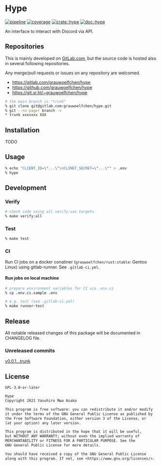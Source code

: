 # Hype

[![pipeline](
https://gitlab.com/grauwoelfchen/hype/badges/trunk/pipeline.svg)](
https://gitlab.com/grauwoelfchen/hype/commits/trunk) [![coverage](
https://gitlab.com/grauwoelfchen/hype/badges/trunk/coverage.svg)](
https://gitlab.com/grauwoelfchen/hype/commits/trunk) [![crate::hype](
https://img.shields.io/crates/v/hype?label=crates&style=flat)](
https://crates.io/crates/hype) [![doc::hype](
https://docs.rs/hype/badge.svg)](https://docs.rs/crate/hype)

An interface to interact with Discord via API.


## Repositories

This is mainly developed on [GitLab.com](
https://gitlab.com/grauwoelfchen/hype), but the source code is hosted also
in several following repositories.

Any merge/pull requests or issues on any repository are welcomed.

* https://gitlab.com/grauwoelfchen/hype
* https://github.com/grauwoelfchen/hype
* https://git.sr.ht/~grauwoelfchen/hype

```zsh
# the main branch is "trunk"
% git clone git@gitlab.com:grauwoelfchen/hype.git
% git --no-pager branch -v
* trunk xxxxxxx XXX
```

## Installation

TODO

## Usage

```zsh
% echo "CLIENT_ID=\"...\"\nCLINET_SECRET=\"...\"" > .env
% hype
```

## Development

### Verify

```zsh
# check code using all verify:xxx targets
% make verify:all
```

### Test

```zsh
% make test
```

### CI

Run CI jobs on a docker conatiner (`grauwoelfchen/rust:stable`: Gentoo Linux)
using gitlab-runner. See `.gitlab-ci.yml`.

#### Run jobs on local machine

```zsh
# prepare environment variables for CI via .env.ci
% cp .env.ci.sample .env

# e.g. test (see .gitlab-ci.yml)
% make runner-test
```


## Release

All notable released changes of this package will be documented in CHANGELOG
file.

### Unreleased commits

[v0.0.1...trunk](
https://gitlab.com/grauwoelfchen/hype/compare/v0.0.1...trunk)


## License

`GPL-3.0-or-later`

```txt
Hype
Copyright 2021 Yasuhiro Яша Asaka

This program is free software: you can redistribute it and/or modify
it under the terms of the GNU General Public License as published by
the Free Software Foundation, either version 3 of the License, or
(at your option) any later version.

This program is distributed in the hope that it will be useful,
but WITHOUT ANY WARRANTY; without even the implied warranty of
MERCHANTABILITY or FITNESS FOR A PARTICULAR PURPOSE. See the
GNU General Public License for more details.

You should have received a copy of the GNU General Public License
along with this program. If not, see <https://www.gnu.org/licenses/>.
```
